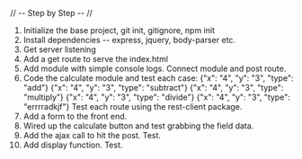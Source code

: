 // -- Step by Step -- //
1. Initialize the base project, git init, gitignore, npm init
2. Install dependencies -- express, jquery, body-parser etc.
3. Get server listening
4. Add a get route to serve the index.html
5. Add module with simple console logs. Connect module and post route.
6. Code the calculate module and test each case:
  {"x": "4", "y": "3", "type": "add"}
  {"x": "4", "y": "3", "type": "subtract"}
  {"x": "4", "y": "3", "type": "multiply"}
  {"x": "4", "y": "3", "type": "divide"}
  {"x": "4", "y": "3", "type": "errrradkjf"}
  Test each route using the rest-client package.
7. Add a form to the front end.
8. Wired up the calculate button and test grabbing the field data.
9. Add the ajax call to hit the post. Test.
10. Add display function. Test.
